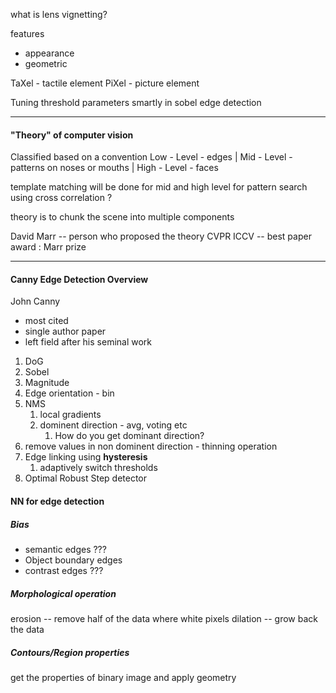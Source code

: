 what is lens vignetting?


features
- appearance
- geometric

TaXel - tactile element
PiXel - picture element


Tuning threshold parameters smartly in sobel edge detection

-----


#### "Theory" of computer vision
Classified based on a convention
Low - Level - edges                                         |
Mid - Level - patterns on noses or mouths   |
High - Level - faces

template matching will be done for mid and high level for pattern search
using cross correlation ? 

theory is to chunk the scene into multiple components

David Marr -- person who proposed the theory
CVPR
ICCV -- best paper award : Marr prize

------

#### Canny Edge Detection Overview
John Canny
- most cited
- single author paper
- left field after his seminal work

1. DoG
2. Sobel
3. Magnitude
4. Edge orientation - bin
5. NMS
	1. local gradients
	2. dominent direction - avg, voting etc
		1. How do you get dominant direction? 
6. remove values in non dominent direction - thinning operation
7. Edge linking using **hysteresis**
	1. adaptively switch thresholds
8. Optimal Robust Step detector


#### NN for edge detection
##### Bias
- semantic edges ???
- Object boundary edges
- contrast edges ???

##### Morphological operation 
erosion -- remove half of the data where white pixels 
dilation -- grow back the data 

##### Contours/Region properties 
get the properties of binary image and apply geometry


